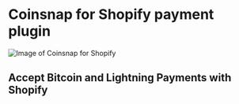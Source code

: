 # Coinsnap for Shopify payment plugin #
![Image of Coinsnap for Shopify](https://coinsnap.io/wp-content/uploads/2023/10/shopify-plugin.png)
## Accept Bitcoin and Lightning Payments with Shopify ##
